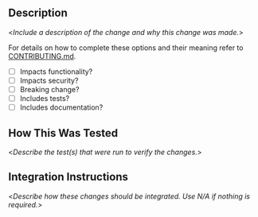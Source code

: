 ## Description

<_Include a description of the change and why this change was made._>

For details on how to complete these options and their meaning refer to [CONTRIBUTING.md](https://github.com/microsoft/mu/blob/HEAD/CONTRIBUTING.md).

- [ ] Impacts functionality?
- [ ] Impacts security?
- [ ] Breaking change?
- [ ] Includes tests?
- [ ] Includes documentation?

## How This Was Tested

<_Describe the test(s) that were run to verify the changes._>

## Integration Instructions

<_Describe how these changes should be integrated. Use N/A if nothing is required._>
